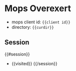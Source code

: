 # Mops Overexert

- mops client id: `{{client id}}`
- directory: `{{curdir}}`

## Session

{{#session}}
- {{visited}}
{{/session}}

